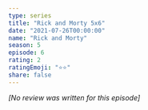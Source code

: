 ```yaml
---
type: series
title: "Rick and Morty 5x6"
date: "2021-07-26T00:00:00"
name: "Rick and Morty"
season: 5
episode: 6
rating: 2
ratingEmoji: "⭐️⭐️"
share: false
---
```


*[No review was written for this episode]*
